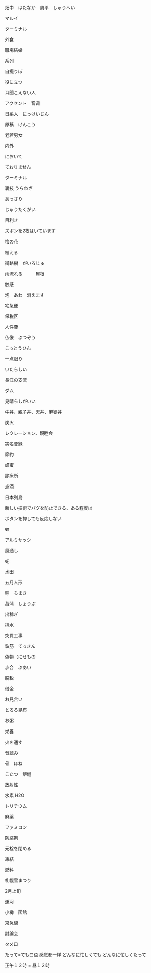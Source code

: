 畑中　はたなか　周平　しゅうへい

マルイ

ターミナル

外食

職場結婚

系列

自撮りぼ

役に立つ

耳聞こえない人

アクセント　音调

日系人　にっけいじん

原稿　げんこう

老若男女

内外

において

ておりません

ターミナル

裏技 うらわざ

あっさり

じゅうたくがい

目利き

ズボンを2枚はいています

梅の花

植える

街路樹　がいろじゅ

雨流れる　　　屋根


触感

泡　あわ　消えます

宅急便

保税区

人件費

仏像　ぶつぞう


こっとうひん

一点限り

いたらしい

長江の支流

ダム

見晴らしがいい

牛丼、親子丼、天丼、麻婆丼

炭火

レクレーション、親睦会

実名登録

節約

蜂蜜

診療所

点滴

日本列島

新しい技術でバグを防止できる、ある程度は

ボタンを押しても反応しない

蚊

アルミサッシ

風通し

蛇

水田

五月人形

粽　ちまき

菖蒲　しょうぶ

出稼ぎ

排水

突貫工事

鉄筋　てっきん

偽物（にせもの

歩合　ぶあい

脱税

借金

お見合い

とろろ昆布

お粥

栄養

火を通す

音読み

骨　ほね

こたつ　炬燵

放射性

水素 H2O

トリチウム

麻薬

ファミコン

防腐剤

元栓を閉める

凍結

燃料

札幌雪まつり

2月上旬

運河

小樽　函館

京急線

討論会

タメ口

たって=ても口语 感觉都一样
どんなに忙しくても どんなに忙しくたって


正午１２時 = 昼１２時

